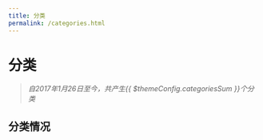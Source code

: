```yaml
---
title: 分类
permalink: /categories.html
---
```


# 分类

> *自2017年1月26日至今，共产生{{ $themeConfig.categoriesSum }}个分类*

## 分类情况

<get-categories :items="$themeConfig.categories"></get-categories>

 <Vssue :title="$title"/> 
